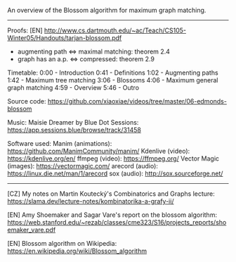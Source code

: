 An overview of the Blossom algorithm for maximum graph matching.

------------------

Proofs: [EN] http://www.cs.dartmouth.edu/~ac/Teach/CS105-Winter05/Handouts/tarjan-blossom.pdf
- augmenting path <=> maximal matching: theorem 2.4
- graph has an a.p. <=> compressed: theorem 2.9

Timetable:
0:00 - Introduction
0:41 - Definitions
1:02 - Augmenting paths
1:42 - Maximum tree matching
3:06 - Blossoms
4:06 - Maximum general graph matching
4:59 - Overview
5:46 - Outro

Source code:
https://github.com/xiaoxiae/videos/tree/master/06-edmonds-blossom

Music:
Maisie Dreamer by Blue Dot Sessions: https://app.sessions.blue/browse/track/31458

Software used:
Manim (animations): https://github.com/ManimCommunity/manim/
Kdenlive (video): https://kdenlive.org/en/
ffmpeg (video): https://ffmpeg.org/
Vector Magic (images): https://vectormagic.com/
arecord (audio): https://linux.die.net/man/1/arecord
sox (audio): http://sox.sourceforge.net/

------------------

[CZ] My notes on Martin Koutecký's Combinatorics and Graphs lecture:
https://slama.dev/lecture-notes/kombinatorika-a-grafy-ii/

[EN] Amy Shoemaker and Sagar Vare's report on the blossom algorithm:
https://web.stanford.edu/~rezab/classes/cme323/S16/projects_reports/shoemaker_vare.pdf 

[EN] Blossom algorithm on Wikipedia:
https://en.wikipedia.org/wiki/Blossom_algorithm
